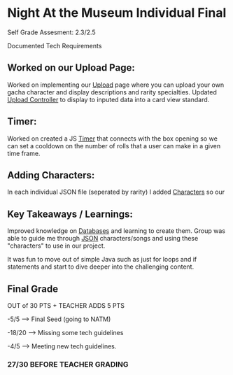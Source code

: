 # Night At the Museum Individual Final

Self Grade Assesment: 2.3/2.5

Documented Tech Requirements 

## Worked on our Upload Page:

Worked on implementing our [Upload](https://github.com/zenxha/musicgacha/tree/main/src/main/java/com/musicgacha/controllers/database/upload) page where you can upload your own gacha character and display descriptions and rarity specialties.
      Updated [Upload Controller](https://github.com/zenxha/musicgacha/blob/main/src/main/java/com/musicgacha/controllers/database/upload/UploadController.java) to display to inputed data into a card view standard.
      
     
## Timer:

Worked on created a JS [Timer](https://github.com/zenxha/musicgacha/commit/b0a3689699f9b7faf7e4a5e0258dde3113367477) that connects with the box opening so we can set a cooldown on the number of rolls that a user can make in a given time frame. 
      
      
      
## Adding Characters:

In each individual JSON file (seperated by rarity) I added [Characters](https://github.com/zenxha/musicgacha/commit/ebf0d6e22c4730410c8d7ab78b9af34764bc3227) so our 


## Key Takeaways / Learnings:

Improved knowledge on [Databases](https://github.com/zenxha/musicgacha/tree/main/src/main/java/com/musicgacha/controllers/database) and learning to create them. 
           Group was able to guide me through [JSON](https://github.com/zenxha/musicgacha/tree/main/src/main/resources/static/json) characters/songs and using these                "characters" to use in our project. 
           
   It was fun to move out of simple Java such as just for loops and if statements and start to dive deeper into the challenging content. 



## Final Grade

OUT of 30 PTS + TEACHER ADDS 5 PTS 

-5/5 --> Final Seed (going to NATM) 

-18/20 --> Missing some tech guidelines

-4/5 --> Meeting new tech guidelines.

### 27/30 BEFORE TEACHER GRADING
